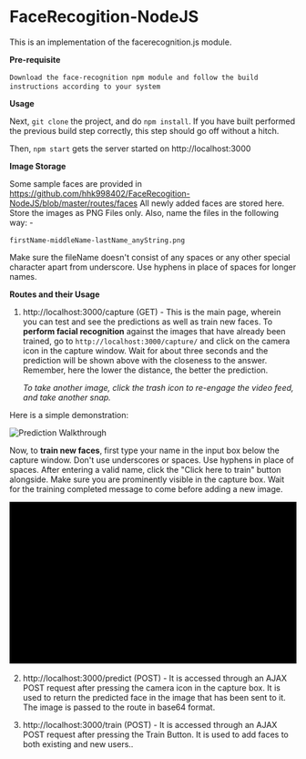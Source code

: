 # FaceRecogition-NodeJS
This is an implementation of the facerecognition.js module. 


**Pre-requisite**

	Download the face-recognition npm module and follow the build instructions according to your system
	
**Usage**

Next, `git clone` the project, and do `npm install`. If you have built performed the previous build step correctly, this step should go off without a hitch.

Then, `npm start` gets the server started on http://localhost:3000

**Image Storage**

Some sample faces are provided in https://github.com/hhk998402/FaceRecogition-NodeJS/blob/master/routes/faces
All newly added faces are stored here. Store the images as PNG Files only. Also, name the files in the following way: -
	
	firstName-middleName-lastName_anyString.png

Make sure the fileName doesn't consist of any spaces or any other special character apart from underscore. Use hyphens in place of spaces for longer names.


**Routes and their Usage**

1. http://localhost:3000/capture (GET) - This is the main page, wherein you can test and see the predictions as well as train new faces. To **perform facial recognition** against the images that have already been trained, go to `http://localhost:3000/capture/` and click on the camera icon in the capture window. Wait for about three seconds and the prediction will be shown above with the closeness to the answer. Remember, here the lower the distance, the better the prediction.
	
	*To take another image, click the trash icon to re-engage the video feed, and take another snap.*

Here is a simple demonstration: 

![Prediction Walkthrough](https://github.com/hhk998402/FaceRecogition-NodeJS/blob/master/routes/Demo_-FaceRecognition-on-NodeJS.gif)

Now, to **train new faces**, first type your name in the input box below the capture window. Don't use underscores or spaces. Use hyphens in place of spaces. After entering a valid name, click the "Click here to train" button alongside. Make sure you are prominently visible in the capture box. Wait for the training completed message to come before adding a new image. 

![Training Walkthrough](https://github.com/hhk998402/FaceRecogition-NodeJS/blob/master/routes/Training_example.gif)

2. http://localhost:3000/predict (POST) -  It is accessed through an AJAX POST request after pressing the camera icon in the capture box. It is used to return the predicted face in the image that has been sent to it. The image is passed to the route in base64 format.

3. http://localhost:3000/train (POST) - It is accessed through an AJAX POST request after pressing the Train Button. It is used to add faces to both existing and new users..
